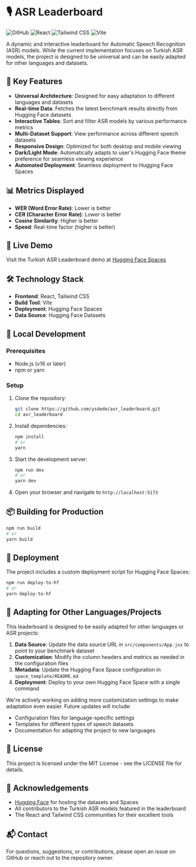 # 🎙️ ASR Leaderboard

![GitHub](https://img.shields.io/github/license/ysdede/asr_leaderboard)
![React](https://img.shields.io/badge/React-18.2.0-61dafb)
![Tailwind CSS](https://img.shields.io/badge/Tailwind_CSS-3.4.0-38b2ac)
![Vite](https://img.shields.io/badge/Vite-5.0.8-646cff)

A dynamic and interactive leaderboard for Automatic Speech Recognition (ASR) models. While the current implementation focuses on Turkish ASR models, the project is designed to be universal and can be easily adapted for other languages and datasets.

## 🌟 Key Features

- **Universal Architecture**: Designed for easy adaptation to different languages and datasets
- **Real-time Data**: Fetches the latest benchmark results directly from Hugging Face datasets
- **Interactive Tables**: Sort and filter ASR models by various performance metrics
- **Multi-Dataset Support**: View performance across different speech datasets
- **Responsive Design**: Optimized for both desktop and mobile viewing
- **Dark/Light Mode**: Automatically adapts to user's Hugging Face theme preference for seamless viewing experience
- **Automated Deployment**: Seamless deployment to Hugging Face Spaces

## 📊 Metrics Displayed

- **WER (Word Error Rate)**: Lower is better
- **CER (Character Error Rate)**: Lower is better
- **Cosine Similarity**: Higher is better
- **Speed**: Real-time factor (higher is better)

## 🚀 Live Demo

Visit the Turkish ASR Leaderboard demo at [Hugging Face Spaces](https://huggingface.co/spaces/ysdede/turkish_asr_leaderboard)

## 🛠️ Technology Stack

- **Frontend**: React, Tailwind CSS
- **Build Tool**: Vite
- **Deployment**: Hugging Face Spaces
- **Data Source**: Hugging Face Datasets

## 🔧 Local Development

### Prerequisites

- Node.js (v16 or later)
- npm or yarn

### Setup

1. Clone the repository:
   ```bash
   git clone https://github.com/ysdede/asr_leaderboard.git
   cd asr_leaderboard
   ```

2. Install dependencies:
   ```bash
   npm install
   # or
   yarn
   ```

3. Start the development server:
   ```bash
   npm run dev
   # or
   yarn dev
   ```

4. Open your browser and navigate to `http://localhost:5173`

## 📦 Building for Production

```bash
npm run build
# or
yarn build
```

## 🚢 Deployment

The project includes a custom deployment script for Hugging Face Spaces:

```bash
npm run deploy-to-hf
# or
yarn deploy-to-hf
```

## 🔄 Adapting for Other Languages/Projects

This leaderboard is designed to be easily adapted for other languages or ASR projects:

1. **Data Source**: Update the data source URL in `src/components/App.jsx` to point to your benchmark dataset
2. **Customization**: Modify the column headers and metrics as needed in the configuration files
3. **Metadata**: Update the Hugging Face Space configuration in `space_template/README.md`
4. **Deployment**: Deploy to your own Hugging Face Space with a single command

We're actively working on adding more customization settings to make adaptation even easier. Future updates will include:
- Configuration files for language-specific settings
- Templates for different types of speech datasets
- Documentation for adapting the project to new languages

## 📄 License

This project is licensed under the MIT License - see the LICENSE file for details.

## 🙏 Acknowledgements

- [Hugging Face](https://huggingface.co/) for hosting the datasets and Spaces
- All contributors to the Turkish ASR models featured in the leaderboard
- The React and Tailwind CSS communities for their excellent tools

## 📬 Contact

For questions, suggestions, or contributions, please open an issue on GitHub or reach out to the repository owner.